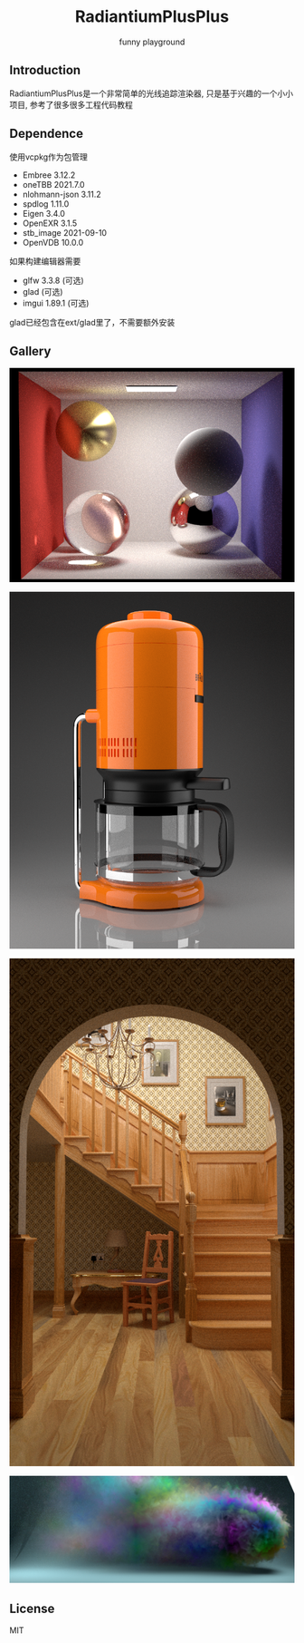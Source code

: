 <h1 align="center">RadiantiumPlusPlus</h1>
<p align="center">funny playground</p>

## Introduction

RadiantiumPlusPlus是一个非常简单的光线追踪渲染器, 只是基于兴趣的一个小小项目, 参考了很多很多工程代码教程

## Dependence

使用vcpkg作为包管理

* Embree 3.12.2
* oneTBB 2021.7.0
* nlohmann-json 3.11.2
* spdlog 1.11.0
* Eigen 3.4.0
* OpenEXR 3.1.5
* stb_image 2021-09-10
* OpenVDB 10.0.0

如果构建编辑器需要

* glfw 3.3.8 (可选)
* glad (可选)
* imgui 1.89.1 (可选)

glad已经包含在ext/glad里了，不需要额外安装

## Gallery

![](gallery/path_many_ball.png)

![](gallery/coffee.png)

![](gallery/staircase.png)

![](gallery/mitsuba_banner6.png)

## License

MIT
